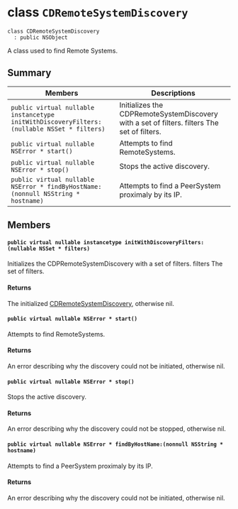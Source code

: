 # class `CDRemoteSystemDiscovery` 

```
class CDRemoteSystemDiscovery
  : public NSObject
```  

A class used to find Remote Systems.



## Summary

 Members                        | Descriptions                                
--------------------------------|---------------------------------------------
`public virtual nullable instancetype initWithDiscoveryFilters:(nullable NSSet * filters)` | Initializes the CDPRemoteSystemDiscovery with a set of filters.  filters The set of filters.
`public virtual nullable NSError * start()` | Attempts to find RemoteSystems.
`public virtual nullable NSError * stop()` | Stops the active discovery.
`public virtual nullable NSError * findByHostName:(nonnull NSString * hostname)` | Attempts to find a PeerSystem proximaly by its IP.

## Members

#### `public virtual nullable instancetype initWithDiscoveryFilters:(nullable NSSet * filters)` 

Initializes the CDPRemoteSystemDiscovery with a set of filters.  filters The set of filters.

#### Returns
The initialized [CDRemoteSystemDiscovery](#interface_c_d_remote_system_discovery), otherwise nil.

#### `public virtual nullable NSError * start()` 

Attempts to find RemoteSystems.

#### Returns
An error describing why the discovery could not be initiated, otherwise nil.

#### `public virtual nullable NSError * stop()` 

Stops the active discovery.

#### Returns
An error describing why the discovery could not be stopped, otherwise nil.

#### `public virtual nullable NSError * findByHostName:(nonnull NSString * hostname)` 

Attempts to find a PeerSystem proximaly by its IP.

#### Returns
An error describing why the discovery could not be initiated, otherwise nil.